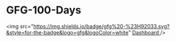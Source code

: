 # GFG-100-Days

<img src="https://img.shields.io/badge/gfg%20-%23H92033.svg?&style=for-the-badge&logo=gfg&logoColor=white"
     <a href="https://practice.geeksforgeeks.org/problem-of-the-day/dashboard"> Dashboard </a>
/>

